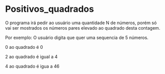 # Positivos_quadrados

O programa irá pedir ao usuário uma quantidade N de números, porém só vai ser mostrados os números pares elevado ao quadrado desta contagem.

Por exemplo: O usuário digita que quer uma sequencia de 5 números.

0 ao quadrado é 0

2 ao quadrado é igual a 4

4 ao quadrado é igua a 46
